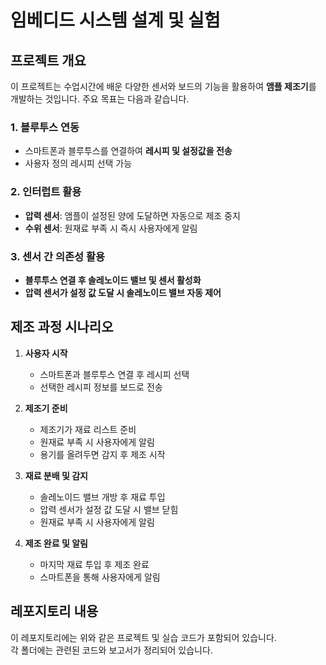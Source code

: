 # 임베디드 시스템 설계 및 실험

## 프로젝트 개요
이 프로젝트는 수업시간에 배운 다양한 센서와 보드의 기능을 활용하여 **앰플 제조기**를 개발하는 것입니다. 주요 목표는 다음과 같습니다.

### 1. 블루투스 연동
- 스마트폰과 블루투스를 연결하여 **레시피 및 설정값을 전송**
- 사용자 정의 레시피 선택 가능

### 2. 인터럽트 활용
- **압력 센서**: 앰플이 설정된 양에 도달하면 자동으로 제조 중지
- **수위 센서**: 원재료 부족 시 즉시 사용자에게 알림

### 3. 센서 간 의존성 활용
- **블루투스 연결 후 솔레노이드 밸브 및 센서 활성화**
- **압력 센서가 설정 값 도달 시 솔레노이드 밸브 자동 제어**

## 제조 과정 시나리오
1. **사용자 시작**
   - 스마트폰과 블루투스 연결 후 레시피 선택
   - 선택한 레시피 정보를 보드로 전송

2. **제조기 준비**
   - 제조기가 재료 리스트 준비
   - 원재료 부족 시 사용자에게 알림
   - 용기를 올려두면 감지 후 제조 시작

3. **재료 분배 및 감지**
   - 솔레노이드 밸브 개방 후 재료 투입
   - 압력 센서가 설정 값 도달 시 밸브 닫힘
   - 원재료 부족 시 사용자에게 알림

4. **제조 완료 및 알림**
   - 마지막 재료 투입 후 제조 완료
   - 스마트폰을 통해 사용자에게 알림

## 레포지토리 내용
이 레포지토리에는 위와 같은 프로젝트 및 실습 코드가 포함되어 있습니다.  
각 폴더에는 관련된 코드와 보고서가 정리되어 있습니다.
